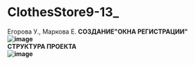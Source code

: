 # ClothesStore9-13_
Егорова У., Маркова Е.
<b>СОЗДАНИЕ"ОКНА РЕГИСТРАЦИИ"<b>
<br> ![image](https://user-images.githubusercontent.com/106396577/216268465-4bc462ac-4859-475c-894c-7fd9d943cd12.png)
<br> <b>СТРУКТУРА ПРОЕКТА<b>
<br> ![image](https://user-images.githubusercontent.com/106396577/216273190-5b07be31-7e57-4e1c-a832-a6c82cec1912.png)
